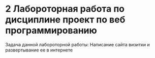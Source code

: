 # 2 Лабороторная работа по дисциплине проект по веб программированию 

Задача данной лабороторной работы: Написание сайта визитки и развертывание ее в интернете
